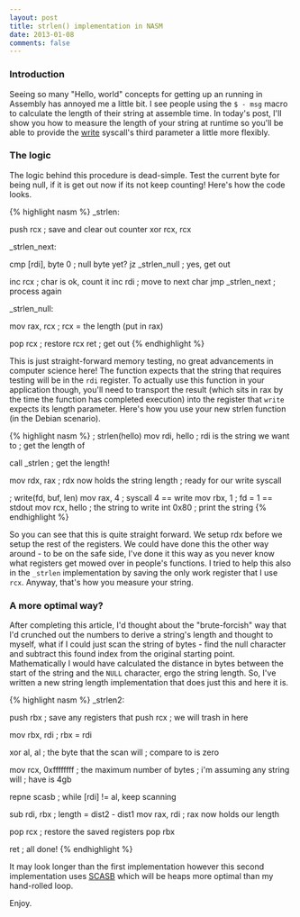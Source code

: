 ```yaml
---
layout: post
title: strlen() implementation in NASM
date: 2013-01-08
comments: false
---
```


### Introduction

Seeing so many "Hello, world" concepts for getting up an running in Assembly has annoyed me a little bit. I see people using the `$ - msg` macro to calculate the length of their string at assemble time. In today's post, I'll show you how to measure the length of your string at runtime so you'll be able to provide the [write](http://en.wikipedia.org/wiki/Write_(system_call)) syscall's third parameter a little more flexibly.

### The logic

The logic behind this procedure is dead-simple. Test the current byte for being null, if it is get out now if its not keep counting! Here's how the code looks.

{% highlight nasm %}
_strlen:

  push  rcx            ; save and clear out counter
  xor   rcx, rcx

_strlen_next:

  cmp   [rdi], byte 0  ; null byte yet?
  jz    _strlen_null   ; yes, get out

  inc   rcx            ; char is ok, count it
  inc   rdi            ; move to next char
  jmp   _strlen_next   ; process again

_strlen_null:

  mov   rax, rcx       ; rcx = the length (put in rax)

  pop   rcx            ; restore rcx
  ret                  ; get out
{% endhighlight %}

This is just straight-forward memory testing, no great advancements in computer science here! The function expects that the string that requires testing will be in the `rdi` register. To actually use this function in your application though, you'll need to transport the result (which sits in rax by the time the function has completed execution) into the register that `write` expects its length parameter. Here's how you use your new strlen function (in the Debian scenario).

{% highlight nasm %}
; strlen(hello)
mov   rdi, hello    ; rdi is the string we want to 
                    ; get the length of

call  _strlen       ; get the length!

mov   rdx, rax      ; rdx now holds the string length
                    ; ready for our write syscall

; write(fd, buf, len)
mov   rax, 4        ; syscall 4 == write
mov   rbx, 1        ; fd = 1 == stdout
mov   rcx, hello    ; the string to write
int   0x80          ; print the string
{% endhighlight %}

So you can see that this is quite straight forward. We setup rdx before we setup the rest of the registers. We could have done this the other way around - to be on the safe side, I've done it this way as you never know what registers get mowed over in people's functions. I tried to help this also in the `_strlen` implementation by saving the only work register that I use `rcx`. Anyway, that's how you measure your string.

### A more optimal way?

After completing this article, I'd thought about the "brute-forcish" way that I'd crunched out the numbers to derive a string's length and thought to myself, what if I could just scan the string of bytes - find the null character and subtract this found index from the original starting point. Mathematically I would have calculated the distance in bytes between the start of the string and the `NULL` character, ergo the string length. So, I've written a new string length implementation that does just this and here it is.

{% highlight nasm %}
_strlen2:

  push  rbx                 ; save any registers that 
  push  rcx                 ; we will trash in here

  mov   rbx, rdi            ; rbx = rdi

  xor   al, al              ; the byte that the scan will
                            ; compare to is zero

  mov   rcx, 0xffffffff     ; the maximum number of bytes
                            ; i'm assuming any string will
                            ; have is 4gb

  repne scasb               ; while [rdi] != al, keep scanning

  sub   rdi, rbx            ; length = dist2 - dist1
  mov   rax, rdi            ; rax now holds our length

  pop   rcx                 ; restore the saved registers
  pop   rbx

  ret                       ; all done!
{% endhighlight %}

It may look longer than the first implementation however this second implementation uses [SCASB](http://courses.engr.illinois.edu/ece390/archive/spr2002/books/labmanual/inst-ref-scasb.html) which will be heaps more optimal than my hand-rolled loop.

Enjoy.